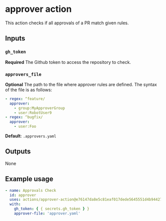 # approver action

This action checks if all approvals of a PR match given rules.

## Inputs

### `gh_token`

**Required** The Github token to access the repository to check.

### `approvers_file`

**Optional** The path to the file where approver rules are defined. The syntax
of the file is as follows:

```yaml
- regex: ^feature/
  approver:
    - group:MyApproverGroup
    - user:RobotUser9
- regex: ^bugfix/
  approver:
    - user:Foo
```

**Default**: `.approvers.yaml`

## Outputs

None

## Example usage

```yaml
- name: Approvals Check
  id: approver
  uses: actions/approver-action@e76147da8e5c81eaf017dede5645551d4b94427b
  with:
    gh_token: { { secrets.gh_token } }
    approver-file: 'approver.yaml'
```
